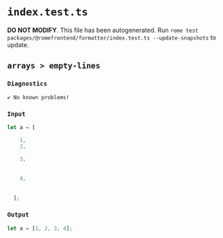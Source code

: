 # `index.test.ts`

**DO NOT MODIFY**. This file has been autogenerated. Run `rome test packages/@romefrontend/formatter/index.test.ts --update-snapshots` to update.

## `arrays > empty-lines`

### `Diagnostics`

```
✔ No known problems!

```

### `Input`

```js
let a = [

    1,
    2,
  
    3,
  
  
    4,
  
  
  ];
```

### `Output`

```js
let a = [1, 2, 3, 4];

```
